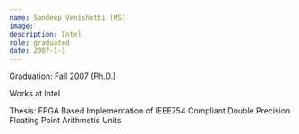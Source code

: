 ```yaml
---
name: Sandeep Venishetti (MS)
image: 
description: Intel
role: graduated
date: 2007-1-1
---
```


Graduation: Fall 2007 (Ph.D.)

Works at Intel

Thesis: FPGA Based Implementation of IEEE754 Compliant Double Precision Floating Point Arithmetic Units